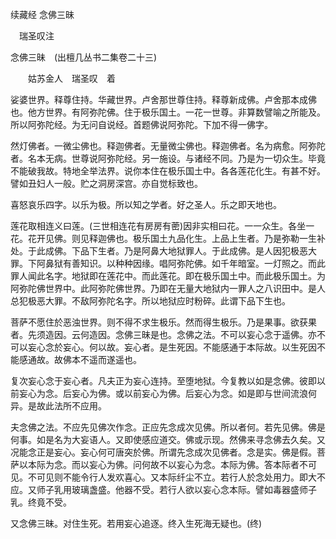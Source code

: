 续藏经   念佛三昧  

　瑞圣叹注  

念佛三昧　(出檀几丛书二集卷二十三)  

　　姑苏金人　瑞圣叹　着  

娑婆世界。释尊住持。华藏世界。卢舍那世尊住持。释尊新成佛。卢舍那本成佛也。他方世界。有阿弥陀佛。住于极乐国土。一花一世尊。非算数譬喻之所能及。所以阿弥陀经。为无问自说经。首题佛说阿弥陀。下加不得一佛字。  

然灯佛者。一微尘佛也。释迦佛者。无量微尘佛也。释迦佛者。名为病愈。阿弥陀者。名本无病。世尊说阿弥陀经。另一施设。与诸经不同。乃是为一切众生。毕竟不能破我故。特地全举法界。说你本住在极乐国土中。各各莲花化生。有甚不好。譬如丑妇人一般。贮之洞房深宫。亦自觉标致也。  

喜怒哀乐四字。以乐为极。所以知之学者。好之圣人。乐之即天地也。  

莲花取相连义曰莲。(三世相连花有房房有蔤)因非实相曰花。一一众生。各坐一花。花开见佛。则见释迦佛也。极乐国土九品化生。上品上生者。乃是弥勒一生补处。于此成佛。下品下生者。乃是阿鼻大地狱罪人。于此成佛。是人因犯极恶大罪。下阿鼻狱有善知识。以种种因缘。唱阿弥陀佛。如千年暗室。一灯照之。而此罪人闻此名字。地狱即在莲花中。而此莲花。即在极乐国土中。而此极乐国土。为阿弥陀佛世界中。此阿弥陀佛世界。乃即在无量大地狱内一罪人之八识田中。是人总犯极恶大罪。不敌阿弥陀名字。所以地狱应时粉碎。此谓下品下生也。  

菩萨不愿住於恶浊世界。则不得不求生极乐。然而得生极乐。乃是果事。欲获果者。先须造因。云何造因。念佛三昧是也。念佛之法。不可以妄心念于遥佛。亦不可以妄心念於妄心。何以故。妄心者。是生死因。不能感通于本际故。以生死因不能感通故。故佛本不遥而遂遥也。  

复次妄心念于妄心者。凡夫正为妄心连持。至堕地狱。今复教以如是念佛。彼即以前妄心为念。后妄心为佛。或以前妄心为佛。后妄心为念。如是即与世间流浪何异。是故此法所不应用。  

夫念佛之法。不应先见佛次作念。正应先念成次见佛。所以者何。若先见佛。佛是何事。如是名为大妄语人。又即使感应道交。佛或示现。然佛来寻念佛去久矣。又况能念正是妄心。妄心何可唐突於佛。所谓先念成次见佛者。念是实。佛是假。菩萨以本际为念。而以妄心为佛。问何故不以妄心为念。本际为佛。答本际者不可见。不可见则不能令行人发欢喜心。又本际纤尘不立。若行人於念处用力。即大不应。又师子乳用玻璃盏盛。他器不受。若行人欲以妄心念本际。譬如毒器盛师子乳。终竟不受。  

又念佛三昧。对住生死。若用妄心追逐。终入生死海无疑也。(终)  
